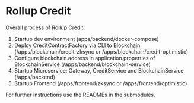 # Rollup Credit

Overall process of Rollup Credit:
 1. Startup dev environment (apps/backend/docker-compose)
 2. Deploy CreditContractFactory via CLI to Blockchain (/apps/blockchain/credit-zksync or /apps/blockchain/credit-optimistic)
 3. Configure blockchain.address in application.properties of BlockchainService (/apps/backend/blockchain-service)
 4. Startup Microservice: Gateway, CreditService and BlockchainService (/apps/backend)
 5. Startup Frontend (/apps/frontend/zksync or /apps/frontend/optimistic)

For further instructions use the READMEs in the submodules.
